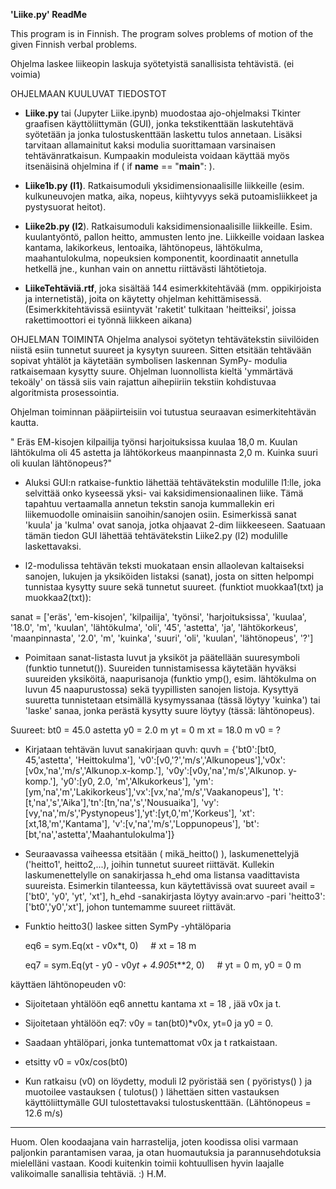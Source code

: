 **'Liike.py'  ReadMe**

This program is in Finnish. The program solves problems of motion of the given Finnish verbal problems.

Ohjelma laskee liikeopin laskuja syötetyistä sanallisista tehtävistä. 
(ei voimia) 

OHJELMAAN KUULUVAT  TIEDOSTOT
- **Liike.py**  tai (Jupyter  Liike.ipynb) muodostaa ajo-ohjelmaksi Tkinter graafisen käyttöliittymän  (GUI),
  jonka tekstikenttään laskutehtävä syötetään ja jonka tulostuskenttään laskettu tulos annetaan.
  Lisäksi tarvitaan allamainitut kaksi modulia suorittamaan varsinaisen tehtävänratkaisun. Kumpaakin moduleista voidaan käyttää myös itsenäisinä ohjelmina if ( if __name__ == "__main__": ).
- **Liike1b.py  (l1)**. Ratkaisumoduli yksidimensionaalisille liikkeille (esim. kulkuneuvojen  matka, aika, nopeus, kiihtyvyys sekä putoamisliikkeet ja  pystysuorat heitot).

- **Liike2b.py  (l2**). Ratkaisumoduli kaksidimensionaalisille liikkeille. Esim. kuulantyöntö, pallon heitto, ammusten lento jne. Liikkeille voidaan laskea kantama, lakikorkeus, lentoaika, lähtönopeus, lähtökulma, maahantulokulma, nopeuksien komponentit, koordinaatit annetulla hetkellä jne., kunhan vain  on annettu riittävästi lähtötietoja.

- **LiikeTehtäviä.rtf**, joka sisältää 144 esimerkkitehtävää  (mm. oppikirjoista ja internetistä), joita on käytetty ohjelman  kehittämisessä. (Esimerkkitehtävissä esiintyvät 'raketit' tulkitaan 'heitteiksi', joissa rakettimoottori ei työnnä liikkeen aikana)

OHJELMAN TOIMINTA
Ohjelma analysoi syötetyn tehtävätekstin siivilöiden niistä esiin tunnetut suureet ja kysytyn suureen. Sitten etsitään tehtävään sopivat yhtälöt ja käytetään symbolisen laskennan SymPy- modulia ratkaisemaan kysytty suure.
Ohjelman luonnollista kieltä 'ymmärtävä tekoäly' on tässä siis vain rajattun aihepiiriin tekstiin kohdistuvaa algoritmista prosessointia.

Ohjelman toiminnan pääpiirteisiin voi tutustua seuraavan esimerkitehtävän kautta. 

" Eräs EM-kisojen kilpailija työnsi harjoituksissa kuulaa 18,0 m. Kuulan lähtökulma oli 45 astetta ja lähtökorkeus maanpinnasta 2,0 m.  Kuinka suuri oli kuulan lähtönopeus?"   
 
- Aluksi GUI:n ratkaise-funktio lähettää tehtävätekstin modulille l1:lle, joka selvittää onko kyseessä yksi- vai kaksidimensionaalinen liike. Tämä tapahtuu vertaamalla annetun tekstin sanoja kummallekin eri liikemuodolle ominaisiin sanoihin/sanojen osiin. Esimerkissä sanat 'kuula' ja 'kulma' ovat sanoja, jotka ohjaavat 2-dim liikkeeseen. Saatuaan tämän tiedon GUI lähettää tehtävätekstin Liike2.py  (l2) modulille laskettavaksi.

- l2-modulissa tehtävän teksti muokataan ensin allaolevan kaltaiseksi sanojen, lukujen ja yksiköiden listaksi (sanat), josta on sitten helpompi tunnistaa kysytty suure sekä tunnetut suureet. (funktiot muokkaa1(txt) ja muokkaa2(txt)):

sanat = ['eräs', 'em-kisojen', 'kilpailija', 'työnsi', 'harjoituksissa', 'kuulaa', '18.0', 'm', 'kuulan', 'lähtökulma', 'oli', '45', 'astetta', 'ja', 'lähtökorkeus', 'maanpinnasta', '2.0', 'm', 'kuinka', 'suuri', 'oli', 'kuulan', 'lähtönopeus', '?']

-  Poimitaan sanat-listasta luvut ja yksiköt ja päätellään suuresymboli (funktio tunnetut()). Suureiden tunnistamisessa käytetään hyväksi suureiden yksiköitä,  naapurisanoja (funktio ymp(),  esim. lähtökulma on luvun 45 naapurustossa) sekä tyypillisten sanojen listoja. Kysyttyä suuretta tunnistetaan etsimällä kysymyssanaa (tässä löytyy 'kuinka') tai 'laske' sanaa,  jonka  perästä kysytty suure löytyy (tässä: lähtönopeus).

Suureet:
bt0 = 45.0 astetta
y0 = 2.0 m
yt = 0 m
xt = 18.0 m
v0 = ? 

- Kirjataan tehtävän luvut sanakirjaan quvh:
quvh = {'bt0':[bt0, 45,'astetta', 'Heittokulma'],
'v0':[v0,'?','m/s','Alkunopeus'],'v0x':[v0x,'na','m/s','Alkunop.x-komp.'],
'v0y':[v0y,'na','m/s','Alkunop. y-komp.'], 'y0':[y0, 2.0, 'm','Alkukorkeus'],
'ym':[ym,'na','m','Lakikorkeus'],'vx':[vx,'na','m/s','Vaakanopeus'],
't':[t,'na','s','Aika'],'tn':[tn,'na','s','Nousuaika'],
'vy':[vy,'na','m/s','Pystynopeus'],'yt':[yt,0,'m','Korkeus'],
'xt':[xt,18,'m','Kantama'], 'v':[v,'na','m/s','Loppunopeus'],
'bt':[bt,'na','astetta','Maahantulokulma']}

- Seuraavassa vaiheessa etsitään ( mikä_heitto() ), laskumenettelyjä ('heitto1', heitto2,...),  joihin tunnetut suureet riittävät. Kullekin laskumenettelylle on sanakirjassa h_ehd  oma listansa vaadittavista suureista. 
Esimerkin tilanteessa, kun käytettävissä ovat suureet   avail = ['bt0', 'y0', 'yt', 'xt'],
h_ehd -sanakirjasta löytyy avain:arvo -pari  'heitto3':['bt0','y0','xt'],  johon tuntemamme suureet riittävät. 

- Funktio heitto3() laskee  sitten SymPy -yhtälöparia 

   eq6 = sym.Eq(xt - v0x*t, 0)         &nbsp; &nbsp;         # xt = 18 m
  
   eq7 = sym.Eq(yt - y0 - v0y*t + 4.905*t**2, 0)   &nbsp; &nbsp;       # yt = 0 m, y0 = 0 m

käyttäen lähtönopeuden v0:
  - Sijoitetaan yhtälöön eq6 annettu kantama xt = 18 , jää v0x ja t.
  - Sijoitetaan yhtälöön eq7:   v0y = tan(bt0)*v0x,  yt=0  ja  y0 = 0.
  - Saadaan yhtälöpari, jonka tuntemattomat v0x ja t ratkaistaan.    
  -  etsitty  v0 = v0x/cos(bt0) 

- Kun ratkaisu (v0) on löydetty, moduli l2 pyöristää sen ( pyöristys() ) ja muotoilee vastauksen ( tulotus() ) lähettäen sitten  vastauksen käyttöliittymälle GUI tulostettavaksi tulostuskenttään. (Lähtönopeus = 12.6 m/s)
------------------------- 
Huom. Olen koodaajana vain harrastelija, joten koodissa olisi varmaan paljonkin parantamisen varaa, ja otan huomautuksia ja parannusehdotuksia mielelläni vastaan.  Koodi kuitenkin toimii kohtuullisen hyvin  laajalle valikoimalle sanallisia tehtäviä. :)
H.M.
